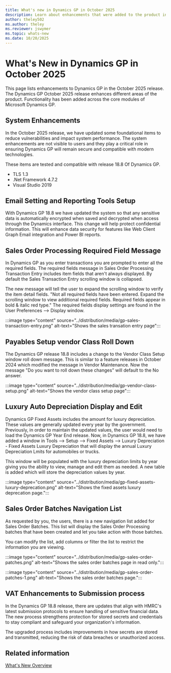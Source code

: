 ```yaml
---
title: What's new in Dynamics GP in October 2025
description: Learn about enhancements that were added to the product in the October 2025 release of Dynamics GP.
author: theley502
ms.author: theley
ms.reviewer: jswymer
ms.topic: whats-new
ms.date: 10/20/2025
---
```

# What's New in Dynamics GP in October 2025

This page lists enhancements to Dynamics GP in the October 2025 release. The Dynamics GP October 2025 release enhances different areas of the product. Functionality has been added across the core modules of Microsoft Dynamics GP.

## System Enhancements <!--(https://community.dynamics.com/blogs/post/?postid=2c9db82f-e392-ef11-ac21-6045bdd6e4e4)-->

In the October 2025 release, we have updated some foundational items to reduce vulnerabilities and impact system performance. The system enhancements are not visible to users and they play a critical role in ensuring Dynamics GP will remain secure and compatible with modern technologies.

These items are tested and compatible with release 18.8 Of Dynamics GP.

- TLS 1.3
- .Net Framework 4.7.2
- Visual Studio 2019

## Email Setting and Reporting Tools Setup <!--(https://community.dynamics.com/blogs/post/?postid=5db16425-a985-ef11-ac21-6045bdff8c1d)-->

With Dynamics GP 18.8 we have updated the system so that any sensitive data is automatically encrypted when saved and decrypted when access through the Dynamics interface.  This change will help protect confidential information. This will enhance data security for features like Web Client Graph Email integration and Power BI reports. 

## Sales Order Processing Required Field Message <!--(https://community.dynamics.com/blogs/post/?postid=5db16425-a985-ef11-ac21-6045bdff8c1d)-->

In Dynamics GP as you enter transactions you are prompted to enter all the required fields.  The required fields message in Sales Order Processing Transaction Entry includes item fields that aren't always displayed. By default the Sales Transaction Entry scrolling window is collapsed.  

The new message will tell the user to expand the scrolling window to verify the item detail fields. "Not all required fields have been entered. Expand the scrolling window to view additional required fields. Required fields appear in bold & italic red type." The required fields display settings are found in the User Preferences --> Display window. 

:::image type="content" source="../distribution/media/gp-sales-transaction-entry.png" alt-text="Shows the sales transation entry page":::

## Payables Setup vendor Class Roll Down <!-- (https://community.dynamics.com/blogs/post/?postid=5db16425-a985-ef11-ac21-6045bdff8c1d)-->

The Dynamics GP release 18.8 includes a change to the Vendor Class Setup window roll down message.  This is similar to a feature releases in October 2024 which modified the message in Vendor Maintenance. Now the message "Do you want to roll down these changes" will default to the No answer.  

:::image type="content" source="../distribution/media/gp-vendor-class-setup.png" alt-text="Shows the vendor class setup page":::

## Luxury Auto Depreciation Display and Edit <!--(https://community.dynamics.com/blogs/post/?postid=5db16425-a985-ef11-ac21-6045bdff8c1d)-->

Dynamics GP Fixed Assets includes the amount for luxury depreciation.  These values are generally updated every year by the government. Previously, in order to maintain the updated values, the user would need to load the Dynamics GP Year End release.  Now, in Dynamics GP 18.8, we have added a window in Tools --> Setup --> Fixed Assets --> Luxury Depreciation - Fixed Assets Luxury Depreciation that will display the annual Luxury Depreciation Lmits for automobiles or trucks. 

This window will be populated with the luxury depreciation limits by year giving you the ability to view, manage and edit them as needed. A new table is added which will store the depreciation values by year.

:::image type="content" source="../distribution/media/gp-fixed-assets-luxury-deprecation.png" alt-text="Shows the fixed assets luxury deprecation page.":::

## Sales Order Batches Navigation List <!--(https://community.dynamics.com/blogs/post/?postid=5db16425-a985-ef11-ac21-6045bdff8c1d)-->

As requested by you, the users, there is a new navigation list added for Sales Order Batches. This list will display the Sales Order Processing batches that have been created and let you take action with those batches. 

You can modify the list, add columns or filter the list to restrict the information you are viewing. 

:::image type="content" source="../distribution/media/gp-sales-order-patches.png" alt-text="Shows the sales order batches page in read only.":::

:::image type="content" source="../distribution/media/gp-sales-order-patches-1.png" alt-text="Shows the sales order batches page.":::

## VAT Enhancements to Submission process <!--(https://community.dynamics.com/blogs/post/?postid=5db16425-a985-ef11-ac21-6045bdff8c1d)-->

In the Dynamics GP 18.8 release, there are updates that align with HMRC's latest submission protocols to ensure handling of sensitive financial data.  The new process strengthens protection for stored secrets and credentials to stay compliant  and safeguard your organization's information.

The upgraded process includes improvements in how secrets are stored and transmitted, reducing the risk of data breaches or unauthorized access. 

## Related information

[What's New Overview](introduction.md)
